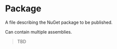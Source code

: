 # Package

A file describing the NuGet package to be published.

Can contain multiple assemblies.

> TBD
